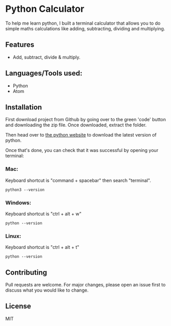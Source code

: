 # Python Calculator
To help me learn python, I built a terminal calculator that allows you to do simple maths calculations like adding, subtracting, dividing and multiplying.

## Features
- Add, subtract, divide & multiply.

## Languages/Tools used:
- Python
- Atom

## Installation
First download project from Github by going over to the green 'code' button and downloading the zip file. Once downloaded, extract the folder.

Then head over to [the python website](https://www.python.org/downloads/) to download the latest version of python.

Once that's done, you can check that it was successful by opening your terminal:

### Mac:
Keyboard shortcut is "command + spacebar" then search "terminal".

```
python3 --version
```


### Windows:
Keyboard shortcut is "ctrl + alt + w"

```
python --version
```

### Linux:
Keyboard shortcut is "ctrl + alt + t"

```
python --version
```


## Contributing
Pull requests are welcome. For major changes, please open an issue first to discuss what you would like to change.

## License
MIT
